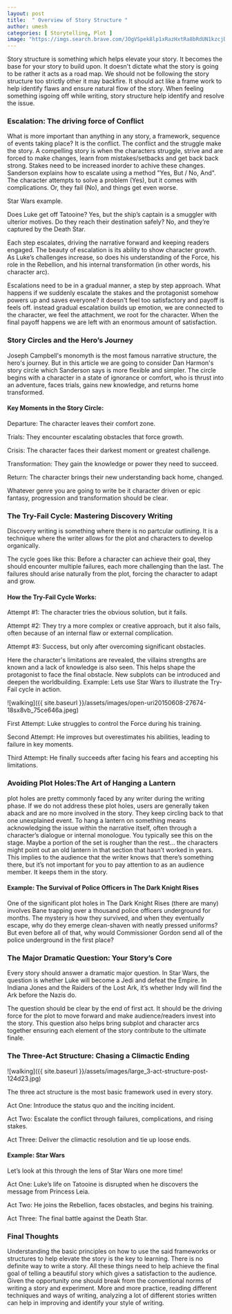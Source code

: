```yaml
---
layout: post
title:  " Overview of Story Structure "
author: umesh
categories: [ Storytelling, Plot ]
image: "https://imgs.search.brave.com/JOgVSpek8lp1xRazHxtRa8bRdUN1kzcjDslWRgBZMbY/rs:fit:860:0:0:0/g:ce/aHR0cHM6Ly93d3cu/Ymx1cmIuY29tL2Js/b2cvd3AtY29udGVu/dC91cGxvYWRzLzIw/MjEvMDIvV2hhdC1p/cy1hLXN0b3J5LXN0/cnVjdHVyZV8xLmpw/Zw"
---
```


Story structure is something which helps elevate your story. It becomes the base for your story to build upon. It doesn't dictate what the story is going to be rather it acts as a road map. We should not be following the story structure too strictly other it may backfire. It should act like a frame work to help identify flaws and ensure natural flow of the story. When feeling something isgoing off while writing, story structure help identify and resolve the issue. 

### **Escalation: The driving force of Conflict**

What is more important than anything in any story, a framework, sequence of events taking place? It is the conflict. The conflict and the struggle make the story. A compelling story is when the characters struggle, strive and are forced to make changes, learn from mistakes/setbacks and get back back strong. Stakes need to be increased inorder to achive these changes. Sanderson explains how to escalate using a method "Yes, But / No, And".
The character attempts to solve a problem (Yes), but it comes with complications.
Or, they fail (No), and things get even worse.

Star Wars example.

Does Luke get off Tatooine? Yes, but the ship’s captain is a smuggler with ulterior motives.
Do they reach their destination safely? No, and they’re captured by the Death Star.

Each step escalates, driving the narrative forward and keeping readers engaged. The beauty of escalation is its ability to show character growth. As Luke’s challenges increase, so does his understanding of the Force, his role in the Rebellion, and his internal transformation (in other words, his character arc).

Escalations need to be in a gradual manner, a step by step approach. What happens if we suddenly escalate the stakes and the protagonist somehow powers up and saves everyone? it doesn't feel too satisfactory and payoff is feels off. instead gradual escalation builds up emotion, we are connected to the character, we feel the attachment, we root for the character. When the final payoff happens we are left with an enormous amount of satisfaction.

### **Story Circles and the Hero’s Journey**

Joseph Campbell's monomyth is the most famous narrative structure, the hero's journey. But in this article we are going to consider Dan Harmon's story circle which Sanderson says is more flexible and simpler. The circle begins with a character in a state of ignorance or comfort, who is thrust into an adventure, faces trials, gains new knowledge, and returns home transformed.
#### **Key Moments in the Story Circle:**

Departure: The character leaves their comfort zone.

Trials: They encounter escalating obstacles that force growth.

Crisis: The character faces their darkest moment or greatest challenge.

Transformation: They gain the knowledge or power they need to succeed.

Return: The character brings their new understanding back home, changed.

Whatever genre you are going to write be it character driven or epic fantasy, progression and transformation should be clear.

### **The Try-Fail Cycle: Mastering Discovery Writing**

Discovery writing is something where there is no partcular outlining. It is a technique where the writer allows for the plot and characters to develop organically.

The cycle goes like this: Before a character can achieve their goal, they should encounter multiple failures, each more challenging than the last. The failures should arise naturally from the plot, forcing the character to adapt and grow.

#### **How the Try-Fail Cycle Works:**

Attempt #1: The character tries the obvious solution, but it fails.

Attempt #2: They try a more complex or creative approach, but it also fails, often because of an internal flaw or external complication.

Attempt #3: Success, but only after overcoming significant obstacles.

Here the character's limitations are revealed, the villains strengths are known and a lack of knowledge is also seen. This helps shape the protagonist to face the final obstacle. New subplots can be introduced and deepen the worldbuilding.
Example: Lets use Star Wars to illustrate the Try-Fail cycle in action.

![walking]({{ site.baseurl }}/assets/images/open-uri20150608-27674-18sx8vb_75ce646a.jpeg)

First Attempt: Luke struggles to control the Force during his training.

Second Attempt: He improves but overestimates his abilities, leading to failure in key moments.

Third Attempt: He finally succeeds after facing his fears and accepting his limitations.

### **Avoiding Plot Holes:The Art of Hanging a Lantern**

plot holes are pretty commonly faced by any writer during the writing phase. If we do not address these plot holes, users are generally taken aback and are no more involved in the story. They keep circling back to that one unexplained event.
To hang a lantern on something means acknowledging the issue within the narrative itself, often through a character’s dialogue or internal monologue. You typically see this on the stage. Maybe a portion of the set is rougher than the rest… the characters might point out an old lantern in that section that hasn’t worked in years. This implies to the audience that the writer knows that there’s something there, but it’s not important for you to pay attention to as an audience member. It keeps them in the story.

#### **Example: The Survival of Police Officers in The Dark Knight Rises**

One of the significant plot holes in The Dark Knight Rises (there are many) involves Bane trapping over a thousand police officers underground for months. The mystery is how they survived, and when they eventually escape, why do they emerge clean-shaven with neatly pressed uniforms? But even before all of that, why would Commissioner Gordon send all of the police underground in the first place? 

### **The Major Dramatic Question: Your Story’s Core**

Every story should answer a dramatic major question. In Star Wars, the question is whether Luke will become a Jedi and defeat the Empire. In Indiana Jones and the Raiders of the Lost Ark, it’s whether Indy will find the Ark before the Nazis do.

The question should be clear by the end of first act. It should be the driving force for the plot to move forward and make audience/readers invest into the story. This question also helps bring subplot and character arcs together ensuring each element of the story contribute to the ultimate finale.

### **The Three-Act Structure: Chasing a Climactic Ending**

![walking]({{ site.baseurl }}/assets/images/large_3-act-structure-post-124d23.jpg)

The three act structure is the most basic framework used in every story. 

Act One: Introduce the status quo and the inciting incident.

Act Two: Escalate the conflict through failures, complications, and rising stakes.

Act Three: Deliver the climactic resolution and tie up loose ends.

#### **Example: Star Wars**

Let’s look at this through the lens of Star Wars one more time!

Act One: Luke’s life on Tatooine is disrupted when he discovers the message from Princess Leia.

Act Two: He joins the Rebellion, faces obstacles, and begins his training.

Act Three: The final battle against the Death Star.

### **Final Thoughts**

Understanding the basic principles on how to use the said frameworks or structures to help elevate the story is the key to learning. There is no definite way to write a story. All these things need to help achieve the final goal of telling a beautiful story which gives a satisfaction to the audience. Given the opportunity one should break from the conventional norms of writing a story and experiment. More and more practice, reading different techniques and ways of writing, analyzing a lot of different stories written can help in improving and identify your style of writing.
